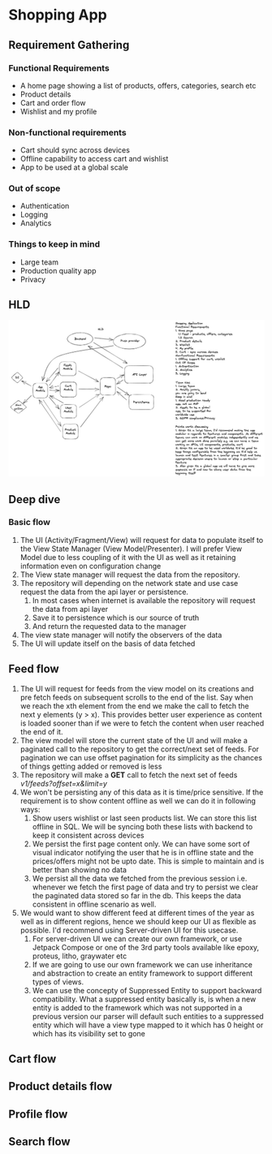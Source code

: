 # Shopping App

## Requirement Gathering
### Functional Requirements
- A home page showing a list of products, offers, categories, search etc
- Product details
- Cart and order flow
- Wishlist and my profile
### Non-functional requirements
- Cart should sync across devices
- Offline capability to access cart and wishlist
- App to be used at a global scale
### Out of scope
- Authentication
- Logging
- Analytics
### Things to keep in mind
- Large team
- Production quality app
- Privacy

## HLD
![shopping app flow](../images/shopping-app.png)

## Deep dive
### Basic flow 
1. The UI (Activity/Fragment/View) will request for data to populate itself to the View State Manager (View Model/Presenter). I will prefer View Model due to less coupling of it with the UI as well as it retaining information even on configuration change
2. The View state manager will request the data from the repository. 
3. The repository will depending on the network state and use case request the data from the api layer or persistence.
    1. In most cases when internet is available the repository will request the data from api layer
    2. Save it to persistence which is our source of truth
    3. And return the requested data to the manager
4. The view state manager will notify the observers of the data
5. The UI will update itself on the basis of data fetched

## Feed flow
1. The UI will request for feeds from the view model on its creations and pre fetch feeds on subsequent scrolls to the end of the list. Say when we reach the xth element from the end we make the call to fetch the next y elements (y > x). This provides better user experience as content is loaded sooner than if we were to fetch the content when user reached the end of it.
2. The view model will store the current state of the UI and will make a paginated call to the repository to get the correct/next set of feeds. For pagination we can use offset pagination for its simplicity as the chances of things getting added or removed is less
3. The repository will make a **GET** call to fetch the next set of feeds *v1/feeds?offset=x&limit=y*
4. We won't be persisting any of this data as it is time/price sensitive. If the requirement is to show content offline as well we can do it in following ways:
    1. Show users wishlist or last seen products list. We can store this list offline in SQL. We will be syncing both these lists with backend to keep it consistent across devices
    2. We persist the first page content only. We can have some sort of visual indicator notifying the user that he is in offline state and the prices/offers might not be upto date. This is simple to maintain and is better than showing no data
    3. We persist all the data we fetched from the previous session i.e. whenever we fetch the first page of data and try to persist we clear the paginated data stored so far in the db. This keeps the data consistent in offline scenario as well.
6. We would want to show different feed at different times of the year as well as in different regions, hence we should keep our UI as flexible as possible. I'd recommend using Server-driven UI for this usecase. 
    1. For server-driven UI we can create our own framework, or use Jetpack Compose or one of the 3rd party tools available like epoxy, proteus, litho, graywater etc
    2. If we are going to use our own framework we can use inheritance and abstraction to create an entity framework to support different types of views. 
    3. We can use the concepty of Suppressed Entity to support backward compatibility. What a suppressed entity basically is, is when a new entity is added to the framework which was not supported in a previous version our parser will default such entities to a suppressed entity which will have a view type mapped to it which has 0 height or which has its visibility set to gone

## Cart flow

## Product details flow

## Profile flow

## Search flow
